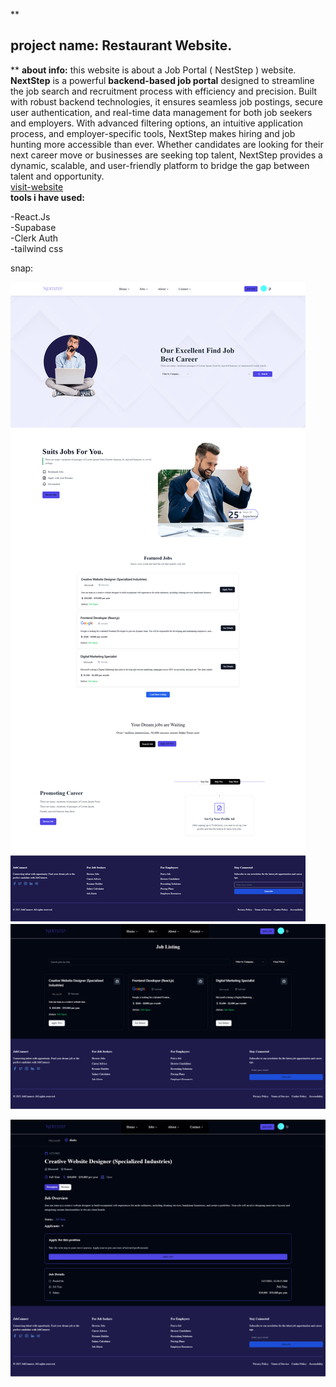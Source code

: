 
**

## project name: Restaurant Website.

**
**about info:**
this website is about a Job Portal ( NestStep ) website. 
**NextStep** is a powerful **backend-based job portal** designed to streamline the job search and recruitment process with efficiency and precision. Built with robust backend technologies, it ensures seamless job postings, secure user authentication, and real-time data management for both job seekers and employers. With advanced filtering options, an intuitive application process, and employer-specific tools, NextStep makes hiring and job hunting more accessible than ever. Whether candidates are looking for their next career move or businesses are seeking top talent, NextStep provides a dynamic, scalable, and user-friendly platform to bridge the gap between talent and opportunity. <br>
[visit-website](https://next-step-job.vercel.app/)
 <br>
**tools i have used:**  <br>

-React.Js <br>
-Supabase <br>
-Clerk Auth <br>
-tailwind css <br>


snap: 

![enter image description here](https://github.com/mdraseltalukder/NextStep-Job/blob/main/public/images/ss1.png?raw=true)
![enter image description here](https://github.com/mdraseltalukder/NextStep-Job/blob/main/public/images/ss2.png?raw=true)

![enter image description here](https://github.com/mdraseltalukder/NextStep-Job/blob/main/public/images/ss3.png?raw=true)

